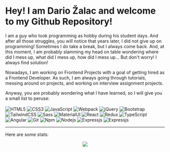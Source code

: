 

# Hey! I am Dario Žalac and welcome to my Github Repository!


I am a guy who took programming as hobby during his student days. And after all those struggles, you will notice that years later, I did not give up on programming! Sometimes I do take a break, but I always come back. And, at this moment, I am probably slamming my head on table wondering where did 
I mess up, what did I mess up, how did I mess up... But don't worry! I always find solution! 

Nowadays, I am working on Frontend Projects with a goal of getting hired as a Frontend Developer. As such, I am always going through tutorials, messing around on projects, and working on interview assignment projects.

Anyway, you are probably wondering what I have learned, so I will give you a small list to peruse: </br></br>
  <img alt="HTML5" src="https://img.shields.io/badge/-HTML5-E34F26?style=flat-square&logo=html5&logoColor=white" />
  <img alt="CSS3" src="https://img.shields.io/badge/CSS-1572B6?&style=flat-square&logo=css3&logoColor=white" />
  <img alt="JavaScript" src="https://img.shields.io/badge/JavaScript-323330?style=flat-square&logo=javascript&logoColor=F7DF1E" />
  <img alt="Webpack" src="https://img.shields.io/badge/-Webpack-8DD6F9?style=flat-square&logo=webpack&logoColor=white" /> 
  <img alt="jQuery" src="https://img.shields.io/badge/jQuery-0769AD?style=flat-square&logo=jquery&logoColor=white" />
  <img alt="Bootstrap" src="https://img.shields.io/badge/Bootstrap-563D7C?style=flat-square&logo=bootstrap&logoColor=white" /> 
  <img alt="TailwindCSS" src="https://img.shields.io/badge/Tailwind_CSS-38B2AC?style=flat-square&logo=tailwind-css&logoColor=white" /> 
  <img alt="Sass" src="https://img.shields.io/badge/-Sass-CC6699?style=flat-square&logo=sass&logoColor=white" />
  <img alt="MaterialUI" src="https://img.shields.io/badge/Material--UI-0081CB?style=flat-square&logo=material-ui&logoColor=white" />
  <img alt="React" src="https://img.shields.io/badge/-React-45b8d8?style=flat-square&logo=react&logoColor=white" />
  <img alt="Redux" src="https://img.shields.io/badge/-Redux-764ABC?style=flat-square&logo=redux&logoColor=white" />
  <img alt="TypeScript" src="https://img.shields.io/badge/-TypeScript-007ACC?style=flat-square&logo=typescript&logoColor=white" />
  <img alt="Angular" src="https://img.shields.io/badge/-Angular-DD0031?style=flat-square&logo=angular&logoColor=white" />
  <img alt="Git" src="https://img.shields.io/badge/-Git-F05032?style=flat-square&logo=git&logoColor=white" />
  <img alt="Npm" src="https://img.shields.io/badge/-NPM-CB3837?style=flat-square&logo=npm&logoColor=white" />
  <img alt="Nodejs" src="https://img.shields.io/badge/-Nodejs-43853d?style=flat-square&logo=Node.js&logoColor=white" />
  <img alt="Expressjs" src="https://img.shields.io/badge/Express.js-404D59?style=flat-square" />
  <img alt="Expressjs" src="https://img.shields.io/badge/MongoDB-4EA94B?style=flat-square&logo=mongodb&logoColor=white" />

---
Here are some stats:

<div align="center">
  <a href="https://git.io/streak-stats"><img src="https://streak-stats.demolab.com?user=Illnas&theme=gruvbox& border=15FF3B&fire=45FF00"/></a>
</div>


